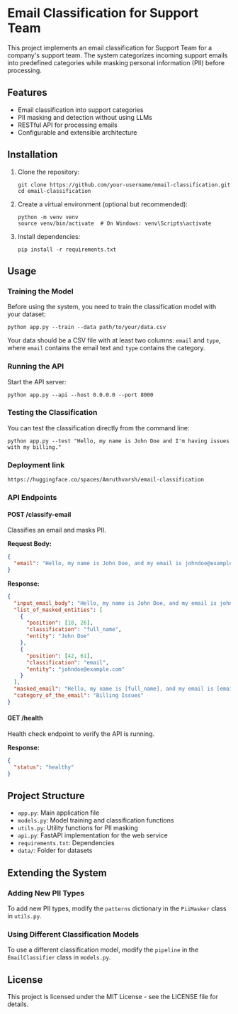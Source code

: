 # Email Classification for Support Team

This project implements an email classification for Support Team for a company's support team. The system categorizes incoming support emails into predefined categories while masking personal information (PII) before processing.

## Features

- Email classification into support categories
- PII masking and detection without using LLMs
- RESTful API for processing emails
- Configurable and extensible architecture

## Installation

1. Clone the repository:
   ```
   git clone https://github.com/your-username/email-classification.git
   cd email-classification
   ```

2. Create a virtual environment (optional but recommended):
   ```
   python -m venv venv
   source venv/bin/activate  # On Windows: venv\Scripts\activate
   ```

3. Install dependencies:
   ```
   pip install -r requirements.txt
   ```

## Usage

### Training the Model

Before using the system, you need to train the classification model with your dataset:

```
python app.py --train --data path/to/your/data.csv
```

Your data should be a CSV file with at least two columns: `email` and `type`, where `email` contains the email text and `type` contains the category.

### Running the API

Start the API server:

```
python app.py --api --host 0.0.0.0 --port 8000
```

### Testing the Classification

You can test the classification directly from the command line:

```
python app.py --test "Hello, my name is John Doe and I'm having issues with my billing."

```
### Deployment link 

```
https://huggingface.co/spaces/Amruthvarsh/email-classification

```

### API Endpoints

#### POST /classify-email

Classifies an email and masks PII.

**Request Body:**
```json
{
  "email": "Hello, my name is John Doe, and my email is johndoe@example.com. I'm having issues with my billing."
}
```

**Response:**
```json
{
  "input_email_body": "Hello, my name is John Doe, and my email is johndoe@example.com. I'm having issues with my billing.",
  "list_of_masked_entities": [
    {
      "position": [18, 26],
      "classification": "full_name",
      "entity": "John Doe"
    },
    {
      "position": [42, 61],
      "classification": "email",
      "entity": "johndoe@example.com"
    }
  ],
  "masked_email": "Hello, my name is [full_name], and my email is [email]. I'm having issues with my billing.",
  "category_of_the_email": "Billing Issues"
}
```

#### GET /health

Health check endpoint to verify the API is running.

**Response:**
```json
{
  "status": "healthy"
}
```

## Project Structure

- `app.py`: Main application file
- `models.py`: Model training and classification functions
- `utils.py`: Utility functions for PII masking
- `api.py`: FastAPI implementation for the web service
- `requirements.txt`: Dependencies
- `data/`: Folder for datasets

## Extending the System

### Adding New PII Types

To add new PII types, modify the `patterns` dictionary in the `PiiMasker` class in `utils.py`.

### Using Different Classification Models

To use a different classification model, modify the `pipeline` in the `EmailClassifier` class in `models.py`.

## License

This project is licensed under the MIT License - see the LICENSE file for details.
